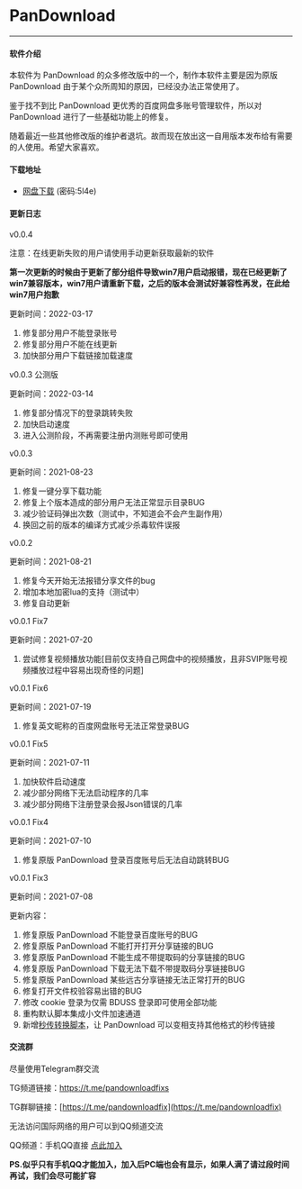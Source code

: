 # PanDownload

---

#### 软件介绍

本软件为 PanDownload 的众多修改版中的一个，制作本软件主要是因为原版 PanDownload 由于某个众所周知的原因，已经没办法正常使用了。

鉴于找不到比 PanDownload 更优秀的百度网盘多账号管理软件，所以对 PanDownload 进行了一些基础功能上的修复。

随着最近一些其他修改版的维护者退坑。故而现在放出这一自用版本发布给有需要的人使用。希望大家喜欢。

#### 下载地址

- [网盘下载](https://wwa.lanzouf.com/b011dyrif) (密码:5l4e)

#### 更新日志

v0.0.4

注意：在线更新失败的用户请使用手动更新获取最新的软件

**第一次更新的时候由于更新了部分组件导致win7用户启动报错，现在已经更新了win7兼容版本，win7用户请重新下载，之后的版本会测试好兼容性再发，在此给win7用户抱歉**

更新时间：2022-03-17

1. 修复部分用户不能登录账号
2. 修复部分用户不能在线更新
3. 加快部分用户下载链接加载速度



v0.0.3 公测版

更新时间：2022-03-14

1. 修复部分情况下的登录跳转失败
2. 加快启动速度
3. 进入公测阶段，不再需要注册内测账号即可使用



v0.0.3

更新时间：2021-08-23

1. 修复一键分享下载功能
2. 修复上个版本造成的部分用户无法正常显示目录BUG
3. 减少验证码弹出次数（测试中，不知道会不会产生副作用）
4. 换回之前的版本的编译方式减少杀毒软件误报



v0.0.2

更新时间：2021-08-21

1. 修复今天开始无法报错分享文件的bug
2. 增加本地加密lua的支持（测试中）
3. 修复自动更新



v0.0.1 Fix7

更新时间：2021-07-20

1. 尝试修复视频播放功能[目前仅支持自己网盘中的视频播放，且非SVIP账号视频播放过程中容易出现奇怪的问题]



v0.0.1 Fix6

更新时间：2021-07-19

1. 修复英文昵称的百度网盘账号无法正常登录BUG



v0.0.1 Fix5

更新时间：2021-07-11

1. 加快软件启动速度
2. 减少部分网络下无法启动程序的几率
3. 减少部分网络下注册登录会报Json错误的几率



v0.0.1 Fix4

更新时间：2021-07-10

1. 修复原版 PanDownload 登录百度账号后无法自动跳转BUG



v0.0.1 Fix3

更新时间：2021-07-08

更新内容：

1. 修复原版 PanDownload 不能登录百度账号的BUG
2. 修复原版 PanDownload 不能打开打开分享链接的BUG
3. 修复原版 PanDownload 不能生成不带提取码的分享链接的BUG
4. 修复原版 PanDownload 下载无法下载不带提取码分享链接BUG
5. 修复原版 PanDownload 某些远古分享链接无法正常打开的BUG
6. 修复打开文件校验容易出错的BUG
7. 修改 cookie 登录为仅需 BDUSS 登录即可使用全部功能
8. 重构默认脚本集成小文件加速通道
9. 新增[秒传转换脚本](./faq/rapiduploadlink.md)，让 PanDownload 可以变相支持其他格式的秒传链接

#### 交流群

尽量使用Telegram群交流

TG频道链接：https://t.me/pandownloadfixs

TG群聊链接：[https://t.me/pandownloadfix](https://t.me/pandownloadfix)

无法访问国际网络的用户可以到QQ频道交流

QQ频道：手机QQ直接 [点此加入](https://qun.qq.com/qqweb/qunpro/share?_wv=3&_wwv=128&inviteCode=28brhc&from=181074&biz=ka)

**PS.似乎只有手机QQ才能加入，加入后PC端也会有显示，如果人满了请过段时间再试，我们会尽可能扩容**

